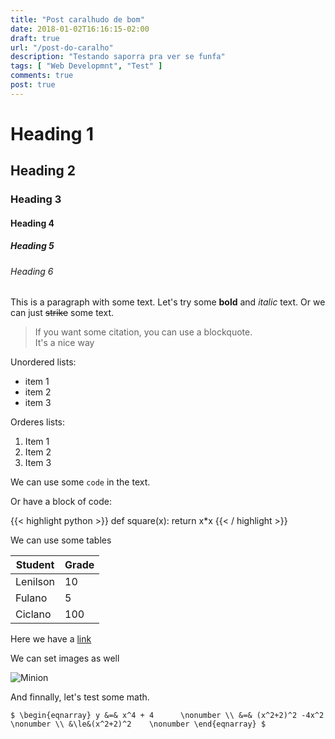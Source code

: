 ```yaml
---
title: "Post caralhudo de bom"
date: 2018-01-02T16:16:15-02:00
draft: true
url: "/post-do-caralho"
description: "Testando saporra pra ver se funfa"
tags: [ "Web Developmnt", "Test" ]
comments: true
post: true
---
```


# Heading 1

## Heading 2

### Heading 3


#### Heading 4

##### Heading 5

###### Heading 6

This is a paragraph with some text.
Let's try some **bold** and *italic* text.
Or we can just ~~strike~~ some text.

> If you want some citation, you can use a blockquote.<br>
> It's a nice way


Unordered lists:

+ item 1
+ item 2
+ item 3

Orderes lists:

1. Item 1
2. Item 2
3. Item 3

We can use some `code` in the text.

Or have a block of code:

{{< highlight python >}}
def square(x):
    return x*x
{{< / highlight >}}

We can use some tables

|Student|Grade|
|-------|-----|
|Lenilson|10|
|Fulano|5|
|Ciclano|100|

Here we have a [link](https://lnlwd.github.io)

We can set images as well

![Minion](http://octodex.github.com/images/minion.png)

And finnally, let's test some math.

`$
\begin{eqnarray}
y &=& x^4 + 4      \nonumber \\
  &=& (x^2+2)^2 -4x^2 \nonumber \\
  &\le&(x^2+2)^2    \nonumber
\end{eqnarray}
$`